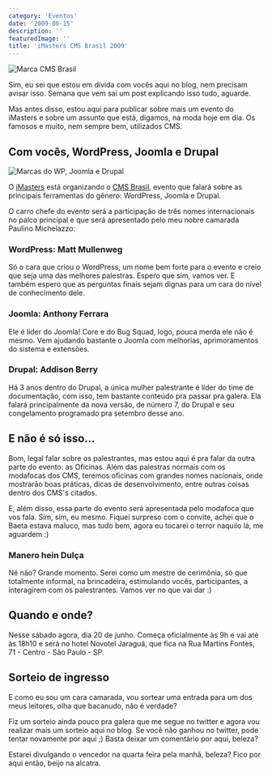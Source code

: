 ```yaml
---
category: 'Eventos'
date: '2009-06-15'
description: ''
featuredImage: ''
title: 'iMasters CMS Brasil 2009'
---
```


![Marca CMS Brasil](/uploads/logo-cms.gif)

Sim, eu sei que estou em dívida com vocês aqui no blog, nem precisam avisar isso. Semana que vem sai um post explicando isso tudo, aguarde.

Mas antes disso, estou aqui para publicar sobre mais um evento do iMasters e sobre um assunto que está, digamos, na moda hoje em dia. Os famosos e muito, nem sempre bem, utilizados CMS.

## Com vocês, WordPress, Joomla e Drupal

![Marcas do WP, Joomla e Drupal](/uploads/frase-logos.jpg)

O [iMasters](http://www.imasters.com.br/) está organizando o [CMS Brasil](http://www.cmsbrasil2009.com/), evento que falará sobre as principais ferramentas do gênero: WordPress, Joomla e Drupal.

O carro chefe do evento será a participação de três nomes internacionais no palco principal e que será apresentado pelo meu nobre camarada Paulino Michelazzo:

### WordPress: Matt Mullenweg

Só o cara que criou o WordPress, um nome bem forte para o evento e creio que seja uma das melhores palestras. Espero que sim, vamos ver. E também espero que as perguntas finais sejam dignas para um cara do nível de conhecimento dele.

### Joomla: Anthony Ferrara

Ele é líder do Joomla! Core e do Bug Squad, logo, pouca merda ele não é mesmo. Vem ajudando bastante o Joomla com melhorias, aprimoramentos do sistema e extensões.

### Drupal: Addison Berry

Há 3 anos dentro do Drupal, a única mulher palestrante é líder do time de documentação, com isso, tem bastante conteúdo pra passar pra galera. Ela falará principalmente da nova versão, de número 7, do Drupal e seu congelamento programado pra setembro desse ano.

## E não é só isso...

Bom, legal falar sobre os palestrantes, mas estou aqui é pra falar da outra parte do evento: as Oficinas. Além das palestras normais com os modafocas dos CMS, teremos oficinas com grandes nomes nacionais, onde mostrarão boas práticas, dicas de desenvolvimento, entre outras coisas dentro dos CMS's citados.

E, além disso, essa parte do evento será apresentada pelo modafoca que vos fala. Sim, sim, eu mesmo. Fiquei surpreso com o convite, achei que o Baeta estava maluco, mas tudo bem, agora eu tocarei o terror naquilo lá, me aguardem :)

### Manero hein Dulça

Né não? Grande momento. Serei como um mestre de cerimônia, só que totalmente informal, na brincadeira, estimulando vocês, participantes, a interagirem com os palestrantes. Vamos ver no que vai dar :)

## Quando e onde?

Nesse sábado agora, dia 20 de junho. Começa oficialmente às 9h e vai até às 18h10 e será no hotel Novotel Jaraguá, que fica na Rua Martins Fontes, 71 - Centro - São Paulo - SP.

## Sorteio de ingresso

E como eu sou um cara camarada, vou sortear uma entrada para um dos meus leitores, olha que bacanudo, não é verdade?

Fiz um sorteio ainda pouco pra galera que me segue no twitter e agora vou realizar mais um sorteio aqui no blog. Se você não ganhou no twitter, pode tentar novamente por aqui ;) Basta deixar um comentário por aqui, beleza?

Estarei divulgando o vencedor na quarta feira pela manhã, beleza? Fico por aqui então, beijo na alcatra.
